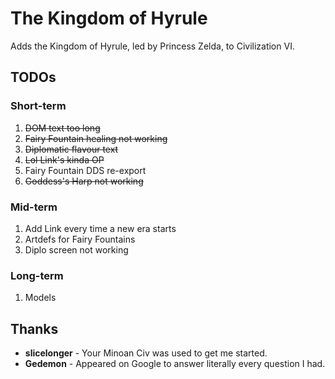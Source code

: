 # The Kingdom of Hyrule

Adds the Kingdom of Hyrule, led by Princess Zelda, to Civilization VI.

## TODOs

### Short-term

1. ~~DOM text too long~~
2. ~~Fairy Fountain healing not working~~
3. ~~Diplomatic flavour text~~
4. ~~Lol Link's kinda OP~~
5. Fairy Fountain DDS re-export
6. ~~Goddess's Harp not working~~

### Mid-term

1. Add Link every time a new era starts
2. Artdefs for Fairy Fountains
3. Diplo screen not working
 
### Long-term

1. Models

## Thanks

- **slicelonger** - Your Minoan Civ was used to get me started.
- **Gedemon** - Appeared on Google to answer literally every question I had.